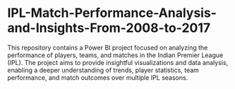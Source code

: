 # IPL-Match-Performance-Analysis-and-Insights-From-2008-to-2017
This repository contains a Power BI project focused on analyzing the performance of players, teams, and matches in the Indian Premier League (IPL). The project aims to provide insightful visualizations and data analysis, enabling a deeper understanding of trends, player statistics, team performance, and match outcomes over multiple IPL seasons.
